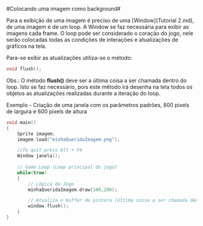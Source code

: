 #Colocando uma imagem como background#

Para a exibição de uma imagem é preciso de uma [Window](Tutorial 2.md), de uma imagem e de um loop.
A Window se faz necessária para exibir as imagens cada frame. 
O loop pode ser considerado o coração do jogo, nele serão colocadas todas as condições de interações e atualizações de gráficos na tela.

Para-se exibir as atualizações utiliza-se o método:

```C++
void flush();  
```

Obs.: O método **flush()** deve ser a última coisa a ser chamada dentro do loop.
Isto se faz necessário, pois este método irá desenha na tela todos os objetos as atualizações realizadas 
durante a iteração do loop.

Exemplo - Criação de uma janela com os parâmetros padrões, 800 pixels de largura e 600 pixels de altura

```C++
void main()
{
    Sprite imagem;
    imagem.load("minhaQueridaImagem.png");

    //To quit press Alt + F4 
    Window janela();
    
    // Game Loop (Loop principal do jogo)
    while(true)
    {
        // Lógica do Jogo
        minhaQueridaImagem.draw(100,200);

        // Atualiza o buffer de pintura (última coisa a ser chamada dentro do loop)
        window.flush();
    }
}
```
